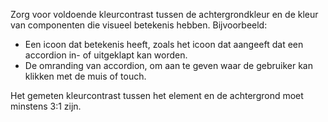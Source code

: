<!-- @license CC0-1.0 -->

Zorg voor voldoende kleurcontrast tussen de achtergrondkleur en de kleur van componenten die visueel betekenis hebben.
Bijvoorbeeld:

- Een icoon dat betekenis heeft, zoals het icoon dat aangeeft dat een accordion in- of uitgeklapt kan worden.
- De omranding van accordion, om aan te geven waar de gebruiker kan klikken met de muis of touch.

Het gemeten kleurcontrast tussen het element en de achtergrond moet minstens 3:1 zijn.
